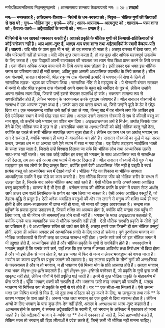  

नमोऽकिञ्चनवित्ताय निवृत्तगुणवृत्तये । आत्मारामाय शान्ताय कैवल्यपतये नम: ॥ २७॥ **शब्दार्थ** 

**नम:—** **नमस्कार है** **; अकिञ्चन-वित्ताय—** **निर्धनों के धन-स्वरूप को** **; निवृत्त—** **भौतिक गुणों की क्रियाओं से सदा परे** **;** **गुण—** **भौतिक गुण** **; वृत्तये—** **स्नेह** **; आत्म-आरामाय—** **आत्मतुष्ट को** **; शान्ताय—** **परम शान्त को** **; कैवल्य-पतये—** **अद्वैतवादियों के स्वामी को** **; नम:—** **प्रणाम है।** **.** 

**मैं निर्धनों के धन आपको नमस्कार करती हूँ। आपको प्रकृति के भौतिक गुणों की** **क्रियाओं-प्रतिक्रियाओं से कोई सरोकार नहीं है। आप आत्म-तुष्ट हैं, अतएव आप परम** **शान्त तथा अद्वैतवादियों के स्वामी कैवल्य-पति हैं।** **तात्पर्य** : यदि जीव के पास कुछ भी न रहे, तो वह समाप्त हो जाता है। अतएव वास्तव में देखा जाय, तो जीव परित्यागी नहीं हो सकता। यदि जीव कुछ त्याग करता है, तो वह कुछ और अधिक महत्त्वपूर्ण उपलब्धि के लिए करता है। एक विद्यार्थी अपनी बाल्यकाल की चपलता का त्याग श्रेष्ठ शिक्षा प्राप्त करने के लिये करता है। एक नौकर अधिक अच्छा काम पाने के लिये अपना काम छोड़ता है। इसी प्रकार एक भक्त इस भौतिक जगत का परित्याग व्यर्थ ही नहीं करता, अपितु कुछ असली आध्यात्मिक उपलब्धि के लिये करता है। श्रील रूप गोस्वामी, सनातन गोस्वामी, श्रील रघुनाथ दास गोस्वामी इत्यादि ने भगवान् की सेवा के लिये ही सांसारिक तड़क- भड़क का परित्याग किया। सांसारिक ²ष्टि से वे महापुरुष थे। ये गोस्वामी बंगाल सरकार में मन्त्री थे और श्रील रधुनाथ दास गोस्वामी अपने समय के बहुत बड़े जमींदार के पुत्र थे, लेकिन उन्होंने अपना सर्वस्व त्याग दिया, जिससे उन्हें इससे श्रेष्ठतर उपलब्धि हो सके। भक्तगण सामान्य रूप से सश्पत्तिविहीन होते हैं, लेकिन भगवान् के चरणकमल उनके गुह्यतम कोषागार हैं। श्रील सनातन गोस्वामी के सश्बन्ध में एक अत्यन्त सुन्दर कथा है। उनके पास एक पारस पत्थर था, जिसे उन्होंने कूड़े के ढेर में छोड़ दिया था। एक जरूरतमन्द व्यक्ति उसे वहाँ से उठा ले गया, किन्तु बाद में वह सोचने लगा कि आखिर इसे ऐसे उपेकि्षत स्थान में क्यों छोड़ रखा गया होगा। अतएव उसने सनातन गोस्वामी से सब से कीमती वस्तु का नाम पूछा, तो उन्होंने उसे भगवान् का पवित्र नाम दिया। *अङ्क्षकचन* का अर्थ है निर्धन, अर्थात् जिसके पास देने के लिए भौतिक रूप में कुछ न हो। वास्तविक भक्त या *महात्मा* किसी को कोई भौतिक वस्तु नहीं देता, क्योंकि वह पहले से सारी भौतिक सश्पति्त त्याग चुका होता है। लेकिन वह परम धन का अर्थात् भगवान् का दान दे सकता है, क्योंकि भगवान् ही भक्त के वास्तविक धन होते हैं। सनातन गोस्वामी का कूड़े में पड़ा पारस पत्थर, उनका धन न था अन्यथा उसे ऐसे स्थान में रखा न गया होता। यह विशेष उदाहरण नवदीक्षित भक्तों के समक्ष रखा जाता है, जिससे उन्हें विश्वास दिलाया जा सके कि भौतिक लोभ तथा आध्यात्मिक उन्नति साथ-साथ नहीं चलते। जब तक कोई व्यक्ति हर वस्तु को भगवान् के साथ आध्यात्मिक रूप से सश्बन्धित नहीं देखता, तब तक उसे आत्मा तथा पदार्थ में अन्तर दिखता है। श्रील सनातन गोस्वामी जैसे गुरु ने यह उदाहरण हम सब लोगों के लिए प्रस्तुत किया, क्योंकि हममें वैसी आध्यात्मिक ²ष्टि नहीं है यद्यपि वे स्वयं प्रत्येक वस्तु को आध्यात्मिक रूप में देखने वाले थे। भौतिक ²ष्टि का विकास या भौतिक सवयता आध्याति्मक उन्नति में एक रोड़े का काम करती है। ऐसा भौतिक विकास जीव को भौतिक शरीर के बन्धन में उलझा देता है, जिसके बाद अनेक भौतिक कष्ट आते रहते हैं। ऐसी भौतिक प्रगति *अनर्थ* अथवा अवांछित वस्तु कहलाती है। वास्तव में है भी ऐसा ही। वर्तमान समय की भौतिक प्रगति के प्रसंग में पचास सेण्ट अर्थात् आधे डालर दाम वाली लिपस्टिक के प्रयोग का नाम लिया जा सकता है। ऐसी अनेक अवांछित वस्तुएँ हैं, जो देहात्म-बुद्धि से प्रसूत हैं। ऐसी अनेक अवांछित वस्तुओं की ओर मन लगाने से मनुष्य की शक्ति व्यर्थ ही नष्ट होती है और आत्म-साक्षात्कार भी प्राप्त नहीं हो पाता, जो मानव की प्रमुख आवश्यकता है। चन्द्रमा तक पहुँचने के प्रयास दूसरा उदाहरण है, जिसमें शक्ति का अपव्यय होता है, क्योंकि यदि चन्द्रमा तक पहुँच भी लिया जाय, तो भी जीवन की समस्याएँ हल होने वाली नहीं हैं। भगवान् के भक्त *अङ्क्षकञ्च* कहलाते हैं, क्योंकि उनके पास व्यावहारिक रूप से भौतिक सश्पत्ति नहीं होती। ऐसी भौतिक सश्पत्ति प्रकृति के तीनों गुणों का प्रतिफल है। वे आध्याति्मक शक्ति को व्यर्थ कर देते हैं; अतएव हमारे पास जितनी ही कम भौतिक वस्तुएं होंगी, उतना ही अधिक अवसर हमें आध्यात्मिक प्रगति के लिए प्राप्त हो सकेगा। पूर्ण पुरुषोत्तम भगवान् का भौतिक कार्यकलापों से किसी तरह का प्रत्यक्ष सश्बन्ध नहीं होता। उनके सारे कर्म जो इस भौतिक जगत में भी प्रदॢशत होते हैं, आध्याति्मक होते हैं और भौतिक प्रकृति के गुणों से रागविहीन होते हैं। *भगवद्गीता* में भगवान् कहते हैं कि उनके सारे कर्म, यहाँ तक कि इस जगत में उनका आविर्भाव तथा तिरोधान भी दिव्य होता है और जो इसे ठीक से जान लेता है, वह इस जगत में फिर से जन्म न लेकर भगवद्धाम को वापस जाता है। भवरोग का कारण प्रकृति पर प्रभुत्व जताने की लालसा है। यह लालसा प्रकृति के तीनों गुणों की अन्त:क्रिया के फलस्वरूप है और न तो भगवान्, न ही भक्तगण ऐसे मिथ्या भोग के प्रति आसक्त होते हैं। अतएव भगवान् तथा भक्त *निवृत्त-गुण-वृत्ति* कहलाते हैं। पूर्ण *निवृत्त-गुण-* *वृत्ति* तो परमेश्वर हैं, जो प्रकृति के गुणों द्वारा कभी आकृष्ट नहीं होते, लेकिन जीवों में ऐसी प्रवृति्त पाई जाती है। इनमें से कुछ भौतिक प्रकृति के मोहाकर्षण में फँस जाते हैं। चूँकि भगवान् भक्तों की सश्पत्ति हैं और भक्तगण उसी तरह भगवान् की सश्पत्ति हैं, अतएव भक्तगण भी निश्चित रूप से प्रकृति के गुणों से परे होते हैं। यह ** एक सीधा-सा निष्कर्ष है। ऐसे अनन्य भक्त उन मिश्रित भक्तों से भिन्न हैं, जो दुख तथा दरिद्रता को दूर करने के लिए, या उत्सुकता तथा तर्क ** के कारण भगवान् के पास आते हैं। अनन्य भक्त तथा भगवान् का एक दूसरे से दिव्य सश्बन्ध होता है। लेकिन अन्यों के लिए भगवान् के पास कुछ लेन-देन नहीं होती, अतएव वे *आत्माराम* या आत्म-तुष्ट कहलाते हैं। *आत्माराम* होने के कारण, वे समस्त अद्वैतवादियों के स्वामी हैं, जो भगवान् के अस्तित्व में एकाकार हो जाना चाहते हैं। ऐसे अद्वैतवादी भगवान् के व्यक्तिगत ** तेज में एकाकार हो जाते हैं, जिसे *ब्रह्मज्योति* कहते हैं, लेकिन भक्त तो भगवान् की दिव्य लीलाओं में प्रवेश करते हैं, जिन्हें कभी भी भौतिक नहीं मानना चाहिए। 